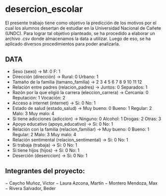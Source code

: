 # desercion_escolar
El presente trabajo tiene como objetivo la predicción de los motivos por el cual los alumnos desertan de estudiar en la Universidad Nacional de Cañete (UNDC). 
Para lograr tal objetivo planteado, se ha procedido a elaborar un archivo .csv donde almacenamos la data a utilizar. Luego de eso, se ha aplicado diversos procedimientos para poder analizarla.  

## DATA

- Sexo (sexo) ->  M: 0    F: 1
- Dirección (dirección) -> Rural: 0     Urbano: 1
- Tamaño de la familia (tamano_familia) -> 2 3 4 5 6 7 8 9 10 11 12
- Relación entre padres (relacion_padres) -> Juntos: 0    Separados: 1
- Razón por la que eligió la carrera (eleccion_carrera) -> Cercanía: 0   Reputación: 1   Vocación: 2
- Acceso a internet (internet) -> Si: 0   No: 1
- Estado de salud (estado_salud) -> Muy bueno: 0    Bueno: 1    Regular: 2    Malo: 3   Muy malo: 4
- Si tiene adicciones (adiccion) -> Ninguno: 0    Alcohol: 1    Drogas: 2   Otras: 3
- Apoyo educativo (apoyo_educativo) -> Si: 0    No: 1
- Relación con la familia (relacion_familiar) ->  Muy bueno: 0    Bueno: 1    Regular: 2    Malo: 3   Muy malo: 4
- Relación sentimental (relacion_sentimental) ->  Si: 0    No: 1
- Si trabaja (trabaja) -> Si: 0    No: 1
- Si tiene hijos (hijos) -> Si: 0    No: 1
- Deserción (deserccion) -> Si: 0    No: 1

## Integrantes del proyecto:
− Caycho Muñoz, Victor
− Laura Azcona, Martin
− Montero Mendoza, Max
− Rivera Salvador, Beder
